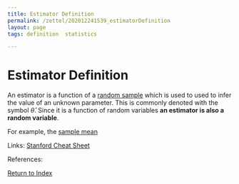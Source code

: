 ```yaml
---
title: Estimator Definition
permalink: /zettel/202012241539_estimatorDefinition
layout: page
tags: definition  statistics

---
```

# Estimator Definition

An estimator is a function of a [random sample](202012241510_sampleDefinition) which is used to used 
to infer the value of an unknown parameter. This is commonly denoted with the symbol $\hat{\theta}$. 
Since it is a function of random variables **an estimator is also a random variable**.

For example, the [sample mean](202012241544_sampleMeanDefinition)

Links: [Stanford Cheat Sheet](https://stanford.edu/~shervine/teaching/cme-106/cheatsheet-statistics)

References: 

[Return to Index](index)